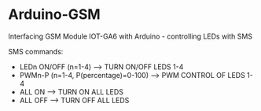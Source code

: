 # Arduino-GSM
Interfacing GSM Module IOT-GA6 with Arduino - controlling LEDs with SMS

SMS commands:
- LEDn ON/OFF (n=1-4)                 --> TURN ON/OFF LEDS 1-4
- PWMn-P (n=1-4, P(percentage)=0-100) --> PWM CONTROL OF LEDS 1-4
- ALL ON                              --> TURN ON ALL LEDS
- ALL OFF                             --> TURN OFF ALL LEDS
